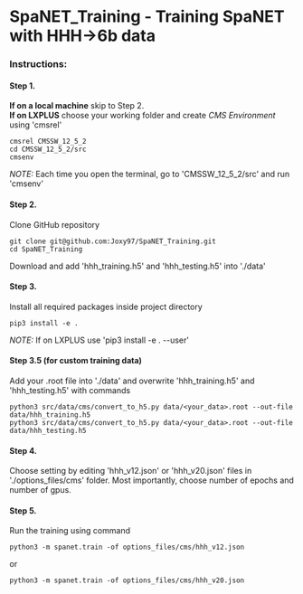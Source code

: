 # SpaNET_Training - Training SpaNET with HHH->6b data

### Instructions:

#### Step 1.
**If on a local machine** skip to Step 2.  
**If on LXPLUS** choose your working folder and create _CMS Environment_ using 'cmsrel' 
```
cmsrel CMSSW_12_5_2  
cd CMSSW_12_5_2/src  
cmsenv
```
_NOTE:_ Each time you open the terminal, go to 'CMSSW_12_5_2/src' and run 'cmsenv'  

#### Step 2.
Clone GitHub repository  
```
git clone git@github.com:Joxy97/SpaNET_Training.git  
cd SpaNET_Training
```
Download and add 'hhh_training.h5' and 'hhh_testing.h5' into './data'

#### Step 3.
Install all required packages inside project directory
```
pip3 install -e .
```
_NOTE:_ If on LXPLUS use 'pip3 install -e . --user'

#### Step 3.5 (for custom training data)
Add your .root file into './data' and overwrite 'hhh_training.h5' and 'hhh_testing.h5' with commands
```
python3 src/data/cms/convert_to_h5.py data/<your_data>.root --out-file data/hhh_training.h5
python3 src/data/cms/convert_to_h5.py data/<your_data>.root --out-file data/hhh_testing.h5
```

#### Step 4.
Choose setting by editing 'hhh_v12.json' or 'hhh_v20.json' files in './options_files/cms' folder. Most importantly, choose number of epochs and number of gpus.

#### Step 5.
Run the training using command
```
python3 -m spanet.train -of options_files/cms/hhh_v12.json
```  
or
```
python3 -m spanet.train -of options_files/cms/hhh_v20.json
```
